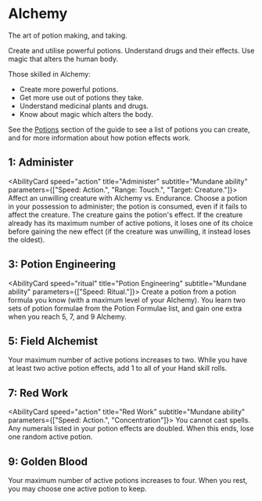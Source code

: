 # Alchemy

The art of potion making, and taking.

Create and utilise powerful potions. Understand drugs and their effects. Use magic that alters the human body.

Those skilled in Alchemy:

- Create more powerful potions.
- Get more use out of potions they take.
- Understand medicinal plants and drugs.
- Know about magic which alters the body.

See the [Potions](/potions) section of the guide to see a list of potions you can create, and for more information about how potion effects work.

## 1: Administer

<AbilityCard
speed="action"
title="Administer"
subtitle="Mundane ability"
parameters={["Speed: Action.", "Range: Touch.", "Target: Creature."]}>
Affect an unwilling creature with Alchemy vs. Endurance. Choose a potion in your possession to administer; the potion is consumed, even if it fails to affect the creature. The creature gains the potion's effect. If the creature already has its maximum number of active potions, it loses one of its choice before gaining the new effect (if the creature was unwilling, it instead loses the oldest).
</AbilityCard>

## 3: Potion Engineering

<AbilityCard
speed="ritual"
title="Potion Engineering"
subtitle="Mundane ability"
parameters={["Speed: Ritual."]}>
Create a potion from a potion formula you know (with a maximum level of your Alchemy). You learn two sets of potion formulae from the Potion Formulae list, and gain one extra when you reach 5, 7, and 9 Alchemy.
</AbilityCard>

## 5: Field Alchemist

<AbilityCard
speed="enhancement"
title="Field Alchemist"
subtitle="Enhancement">
Your maximum number of active potions increases to two. While you have at least two active potion effects, add 1 to all of your Hand skill rolls.
</AbilityCard>

## 7: Red Work

<AbilityCard
speed="action"
title="Red Work"
subtitle="Mundane ability"
parameters={["Speed: Action.", "Concentration"]}>
You cannot cast spells. Any numerals listed in your potion effects are doubled. When this ends, lose one random active potion.
</AbilityCard>

## 9: Golden Blood

<AbilityCard
speed="enhancement"
title="Field Alchemist"
subtitle="Enhancement">
Your maximum number of active potions increases to four. When you rest, you may choose one active potion to keep.
</AbilityCard>
